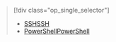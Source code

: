 > [!div class="op_single_selector"]
> * [<span data-ttu-id="57d85-101">SSH</span><span class="sxs-lookup"><span data-stu-id="57d85-101">SSH</span></span>](../articles/hdinsight/hdinsight-hadoop-mahout-linux-mac.md)
> * [<span data-ttu-id="57d85-102">PowerShell</span><span class="sxs-lookup"><span data-stu-id="57d85-102">PowerShell</span></span>](../articles/hdinsight/hdinsight-mahout.md)
> 
> 

